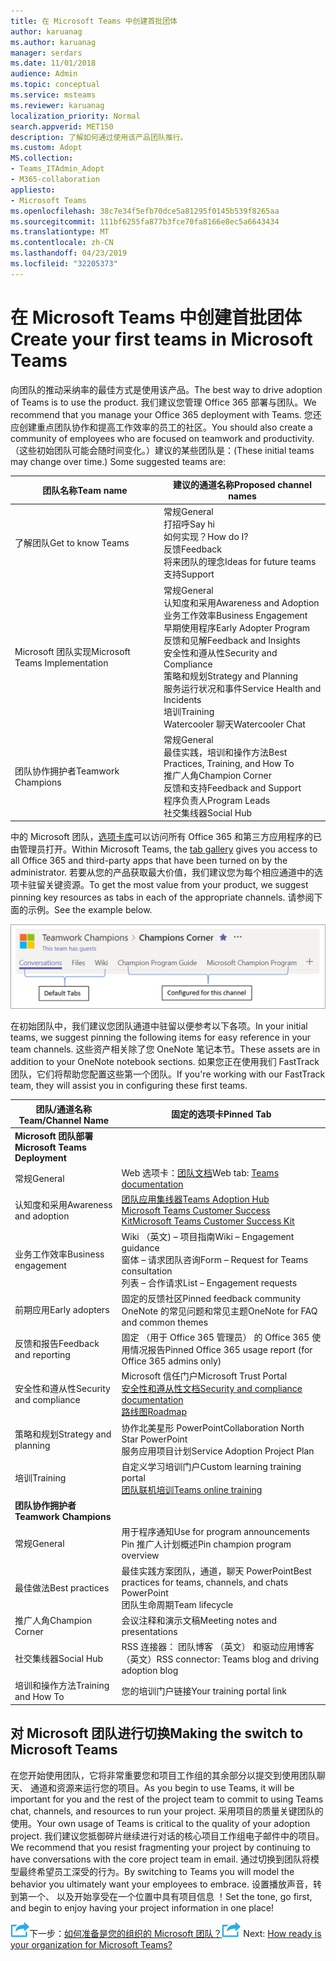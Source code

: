 ```yaml
---
title: 在 Microsoft Teams 中创建首批团体
author: karuanag
ms.author: karuanag
manager: serdars
ms.date: 11/01/2018
audience: Admin
ms.topic: conceptual
ms.service: msteams
ms.reviewer: karuanag
localization_priority: Normal
search.appverid: MET150
description: 了解如何通过使用该产品团队推行。
ms.custom: Adopt
MS.collection:
- Teams_ITAdmin_Adopt
- M365-collaboration
appliesto:
- Microsoft Teams
ms.openlocfilehash: 38c7e34f5efb70dce5a81295f0145b539f8265aa
ms.sourcegitcommit: 111bf6255fa877b3fce70fa8166e8ec5a6643434
ms.translationtype: MT
ms.contentlocale: zh-CN
ms.lasthandoff: 04/23/2019
ms.locfileid: "32205373"
---
```

# <a name="create-your-first-teams-in-microsoft-teams"></a><span data-ttu-id="7a301-103">在 Microsoft Teams 中创建首批团体</span><span class="sxs-lookup"><span data-stu-id="7a301-103">Create your first teams in Microsoft Teams</span></span>

<span data-ttu-id="7a301-104">向团队的推动采纳率的最佳方式是使用该产品。</span><span class="sxs-lookup"><span data-stu-id="7a301-104">The best way to drive adoption of Teams is to use the product.</span></span> <span data-ttu-id="7a301-105">我们建议您管理 Office 365 部署与团队。</span><span class="sxs-lookup"><span data-stu-id="7a301-105">We recommend that you manage your Office 365 deployment with Teams.</span></span> <span data-ttu-id="7a301-106">您还应创建重点团队协作和提高工作效率的员工的社区。</span><span class="sxs-lookup"><span data-stu-id="7a301-106">You should also create a community of employees who are focused on teamwork and productivity.</span></span> <span data-ttu-id="7a301-107">（这些初始团队可能会随时间变化。）建议的某些团队是：</span><span class="sxs-lookup"><span data-stu-id="7a301-107">(These initial teams may change over time.) Some suggested teams are:</span></span>

| <span data-ttu-id="7a301-108">团队名称</span><span class="sxs-lookup"><span data-stu-id="7a301-108">Team name</span></span> | <span data-ttu-id="7a301-109">建议的通道名称</span><span class="sxs-lookup"><span data-stu-id="7a301-109">Proposed channel names</span></span> |
| --------- | ---------------------- |
| <span data-ttu-id="7a301-110">了解团队</span><span class="sxs-lookup"><span data-stu-id="7a301-110">Get to know Teams</span></span> | <span data-ttu-id="7a301-111">常规</span><span class="sxs-lookup"><span data-stu-id="7a301-111">General</span></span></br> <span data-ttu-id="7a301-112">打招呼</span><span class="sxs-lookup"><span data-stu-id="7a301-112">Say hi</span></span></br> <span data-ttu-id="7a301-113">如何实现？</span><span class="sxs-lookup"><span data-stu-id="7a301-113">How do I?</span></span></br><span data-ttu-id="7a301-114">反馈</span><span class="sxs-lookup"><span data-stu-id="7a301-114">Feedback</span></span> </br> <span data-ttu-id="7a301-115">将来团队的理念</span><span class="sxs-lookup"><span data-stu-id="7a301-115">Ideas for future teams</span></span> </br> <span data-ttu-id="7a301-116">支持</span><span class="sxs-lookup"><span data-stu-id="7a301-116">Support</span></span> |
| <span data-ttu-id="7a301-117">Microsoft 团队实现</span><span class="sxs-lookup"><span data-stu-id="7a301-117">Microsoft Teams Implementation</span></span> | <span data-ttu-id="7a301-118">常规</span><span class="sxs-lookup"><span data-stu-id="7a301-118">General</span></span> <br/> <span data-ttu-id="7a301-119">认知度和采用</span><span class="sxs-lookup"><span data-stu-id="7a301-119">Awareness and Adoption</span></span> <br/> <span data-ttu-id="7a301-120">业务工作效率</span><span class="sxs-lookup"><span data-stu-id="7a301-120">Business Engagement</span></span> <br/> <span data-ttu-id="7a301-121">早期使用程序</span><span class="sxs-lookup"><span data-stu-id="7a301-121">Early Adopter Program</span></span> <br/> <span data-ttu-id="7a301-122">反馈和见解</span><span class="sxs-lookup"><span data-stu-id="7a301-122">Feedback and Insights</span></span> <br/> <span data-ttu-id="7a301-123">安全性和遵从性</span><span class="sxs-lookup"><span data-stu-id="7a301-123">Security and Compliance</span></span> <br/> <span data-ttu-id="7a301-124">策略和规划</span><span class="sxs-lookup"><span data-stu-id="7a301-124">Strategy and Planning</span></span> <br/> <span data-ttu-id="7a301-125">服务运行状况和事件</span><span class="sxs-lookup"><span data-stu-id="7a301-125">Service Health and Incidents</span></span> <br/> <span data-ttu-id="7a301-126">培训</span><span class="sxs-lookup"><span data-stu-id="7a301-126">Training</span></span> <br/> <span data-ttu-id="7a301-127">Watercooler 聊天</span><span class="sxs-lookup"><span data-stu-id="7a301-127">Watercooler Chat</span></span> |
| <span data-ttu-id="7a301-128">团队协作拥护者</span><span class="sxs-lookup"><span data-stu-id="7a301-128">Teamwork Champions</span></span> | <span data-ttu-id="7a301-129">常规</span><span class="sxs-lookup"><span data-stu-id="7a301-129">General</span></span> <br/> <span data-ttu-id="7a301-130">最佳实践，培训和操作方法</span><span class="sxs-lookup"><span data-stu-id="7a301-130">Best Practices, Training, and How To</span></span> <br/> <span data-ttu-id="7a301-131">推广人角</span><span class="sxs-lookup"><span data-stu-id="7a301-131">Champion Corner</span></span> <br/> <span data-ttu-id="7a301-132">反馈和支持</span><span class="sxs-lookup"><span data-stu-id="7a301-132">Feedback and Support</span></span> <br/> <span data-ttu-id="7a301-133">程序负责人</span><span class="sxs-lookup"><span data-stu-id="7a301-133">Program Leads</span></span> <br/> <span data-ttu-id="7a301-134">社交集线器</span><span class="sxs-lookup"><span data-stu-id="7a301-134">Social Hub</span></span> |

<span data-ttu-id="7a301-135">中的 Microsoft 团队，[选项卡库](https://docs.microsoft.com/en-us/microsoftteams/platform/concepts/tabs/tabs-overview)可以访问所有 Office 365 和第三方应用程序的已由管理员打开。</span><span class="sxs-lookup"><span data-stu-id="7a301-135">Within Microsoft Teams, the [tab gallery](https://docs.microsoft.com/en-us/microsoftteams/platform/concepts/tabs/tabs-overview) gives you access to all Office 365 and third-party apps that have been turned on by the administrator.</span></span> <span data-ttu-id="7a301-136">若要从您的产品获取最大价值，我们建议您为每个相应通道中的选项卡驻留关键资源。</span><span class="sxs-lookup"><span data-stu-id="7a301-136">To get the most value from your product, we suggest pinning key resources as tabs in each of the appropriate channels.</span></span> <span data-ttu-id="7a301-137">请参阅下面的示例。</span><span class="sxs-lookup"><span data-stu-id="7a301-137">See the example below.</span></span>

![默认和自定义选项卡](media/teams-adoption-tab-example.png)

<span data-ttu-id="7a301-139">在初始团队中，我们建议您团队通道中驻留以便参考以下各项。</span><span class="sxs-lookup"><span data-stu-id="7a301-139">In your initial teams, we suggest pinning the following items for easy reference in your team channels.</span></span> <span data-ttu-id="7a301-140">这些资产相关除了您 OneNote 笔记本节。</span><span class="sxs-lookup"><span data-stu-id="7a301-140">These assets are in addition to your OneNote notebook sections.</span></span> <span data-ttu-id="7a301-141">如果您正在使用我们 FastTrack 团队，它们将帮助您配置这些第一个团队。</span><span class="sxs-lookup"><span data-stu-id="7a301-141">If you're working with our FastTrack team, they will assist you in configuring these first teams.</span></span> 

|<span data-ttu-id="7a301-142">团队/通道名称</span><span class="sxs-lookup"><span data-stu-id="7a301-142">Team/Channel Name</span></span> | <span data-ttu-id="7a301-143">固定的选项卡</span><span class="sxs-lookup"><span data-stu-id="7a301-143">Pinned Tab</span></span> |
|----------------- | ---------- |
| <span data-ttu-id="7a301-144">**Microsoft 团队部署**</span><span class="sxs-lookup"><span data-stu-id="7a301-144">**Microsoft Teams Deployment**</span></span> ||
| <span data-ttu-id="7a301-145">常规</span><span class="sxs-lookup"><span data-stu-id="7a301-145">General</span></span> | <span data-ttu-id="7a301-146">Web 选项卡：[团队文档](https://aka.ms/SuccessWithTeams)</span><span class="sxs-lookup"><span data-stu-id="7a301-146">Web tab: [Teams documentation](https://aka.ms/SuccessWithTeams)</span></span> |
| <span data-ttu-id="7a301-147">认知度和采用</span><span class="sxs-lookup"><span data-stu-id="7a301-147">Awareness and adoption</span></span> | [<span data-ttu-id="7a301-148">团队应用集线器</span><span class="sxs-lookup"><span data-stu-id="7a301-148">Teams Adoption Hub</span></span>](https://aka.ms/DriveTeamsAdoption)<br/>[<span data-ttu-id="7a301-149">Microsoft Teams Customer Success Kit</span><span class="sxs-lookup"><span data-stu-id="7a301-149">Microsoft Teams Customer Success Kit</span></span>](https://download.microsoft.com/download/A/E/9/AE984CD4-CF4B-41E7-9ABD-6735E3F01897/MicrosoftTeamsCustomerSuccessKit.zip)|
| <span data-ttu-id="7a301-150">业务工作效率</span><span class="sxs-lookup"><span data-stu-id="7a301-150">Business engagement</span></span> | <span data-ttu-id="7a301-151">Wiki （英文) – 项目指南</span><span class="sxs-lookup"><span data-stu-id="7a301-151">Wiki – Engagement guidance</span></span><br/><span data-ttu-id="7a301-152">窗体 – 请求团队咨询</span><span class="sxs-lookup"><span data-stu-id="7a301-152">Form – Request for Teams consultation</span></span><br/><span data-ttu-id="7a301-153">列表 – 合作请求</span><span class="sxs-lookup"><span data-stu-id="7a301-153">List – Engagement requests</span></span> |
|<span data-ttu-id="7a301-154">前期应用</span><span class="sxs-lookup"><span data-stu-id="7a301-154">Early adopters</span></span> | <span data-ttu-id="7a301-155">固定的反馈社区</span><span class="sxs-lookup"><span data-stu-id="7a301-155">Pinned feedback community</span></span> <br/> <span data-ttu-id="7a301-156">OneNote 的常见问题和常见主题</span><span class="sxs-lookup"><span data-stu-id="7a301-156">OneNote for FAQ and common themes</span></span> |
| <span data-ttu-id="7a301-157">反馈和报告</span><span class="sxs-lookup"><span data-stu-id="7a301-157">Feedback and reporting</span></span> | <span data-ttu-id="7a301-158">固定 （用于 Office 365 管理员） 的 Office 365 使用情况报告</span><span class="sxs-lookup"><span data-stu-id="7a301-158">Pinned Office 365 usage report (for Office 365 admins only)</span></span> |
| <span data-ttu-id="7a301-159">安全性和遵从性</span><span class="sxs-lookup"><span data-stu-id="7a301-159">Security and compliance</span></span> | <span data-ttu-id="7a301-160">Microsoft 信任门户</span><span class="sxs-lookup"><span data-stu-id="7a301-160">Microsoft Trust Portal</span></span> <br/> [<span data-ttu-id="7a301-161">安全性和遵从性文档</span><span class="sxs-lookup"><span data-stu-id="7a301-161">Security and compliance documentation</span></span>](https://docs.microsoft.com/en-us/office365/securitycompliance/index)<br/> [<span data-ttu-id="7a301-162">路线图</span><span class="sxs-lookup"><span data-stu-id="7a301-162">Roadmap</span></span>](https://docs.microsoft.com/office365/securitycompliance/security-roadmap) |
| <span data-ttu-id="7a301-163">策略和规划</span><span class="sxs-lookup"><span data-stu-id="7a301-163">Strategy and planning</span></span> | <span data-ttu-id="7a301-164">协作北美星形 PowerPoint</span><span class="sxs-lookup"><span data-stu-id="7a301-164">Collaboration North Star PowerPoint</span></span> <br/> <span data-ttu-id="7a301-165">服务应用项目计划</span><span class="sxs-lookup"><span data-stu-id="7a301-165">Service Adoption Project Plan</span></span> |
| <span data-ttu-id="7a301-166">培训</span><span class="sxs-lookup"><span data-stu-id="7a301-166">Training</span></span> | <span data-ttu-id="7a301-167">自定义学习培训门户</span><span class="sxs-lookup"><span data-stu-id="7a301-167">Custom learning training portal</span></span> <br/> [<span data-ttu-id="7a301-168">团队联机培训</span><span class="sxs-lookup"><span data-stu-id="7a301-168">Teams online training</span></span>](https://aka.ms/TeamsTraining) |
| <span data-ttu-id="7a301-169">**团队协作拥护者**</span><span class="sxs-lookup"><span data-stu-id="7a301-169">**Teamwork Champions**</span></span>|  |
| <span data-ttu-id="7a301-170">常规</span><span class="sxs-lookup"><span data-stu-id="7a301-170">General</span></span> | <span data-ttu-id="7a301-171">用于程序通知</span><span class="sxs-lookup"><span data-stu-id="7a301-171">Use for program announcements</span></span> <br/> <span data-ttu-id="7a301-172">Pin 推广人计划概述</span><span class="sxs-lookup"><span data-stu-id="7a301-172">Pin champion program overview</span></span> |
| <span data-ttu-id="7a301-173">最佳做法</span><span class="sxs-lookup"><span data-stu-id="7a301-173">Best practices</span></span> | <span data-ttu-id="7a301-174">最佳实践方案团队，通道，聊天 PowerPoint</span><span class="sxs-lookup"><span data-stu-id="7a301-174">Best practices for teams, channels, and chats PowerPoint</span></span> <br/> <span data-ttu-id="7a301-175">团队生命周期</span><span class="sxs-lookup"><span data-stu-id="7a301-175">Team lifecycle</span></span> |
| <span data-ttu-id="7a301-176">推广人角</span><span class="sxs-lookup"><span data-stu-id="7a301-176">Champion Corner</span></span> | <span data-ttu-id="7a301-177">会议注释和演示文稿</span><span class="sxs-lookup"><span data-stu-id="7a301-177">Meeting notes and presentations</span></span> |
| <span data-ttu-id="7a301-178">社交集线器</span><span class="sxs-lookup"><span data-stu-id="7a301-178">Social Hub</span></span> | <span data-ttu-id="7a301-179">RSS 连接器： 团队博客 （英文） 和驱动应用博客 （英文）</span><span class="sxs-lookup"><span data-stu-id="7a301-179">RSS connector: Teams blog and driving adoption blog</span></span> |
| <span data-ttu-id="7a301-180">培训和操作方法</span><span class="sxs-lookup"><span data-stu-id="7a301-180">Training and How To</span></span> | <span data-ttu-id="7a301-181">您的培训门户链接</span><span class="sxs-lookup"><span data-stu-id="7a301-181">Your training portal link</span></span> |

## <a name="making-the-switch-to-microsoft-teams"></a><span data-ttu-id="7a301-182">对 Microsoft 团队进行切换</span><span class="sxs-lookup"><span data-stu-id="7a301-182">Making the switch to Microsoft Teams</span></span>

<span data-ttu-id="7a301-183">在您开始使用团队，它将非常重要您和项目工作组的其余部分以提交到使用团队聊天、 通道和资源来运行您的项目。</span><span class="sxs-lookup"><span data-stu-id="7a301-183">As you begin to use Teams, it will be important for you and the rest of the project team to commit to using Teams chat, channels, and resources to run your project.</span></span> <span data-ttu-id="7a301-184">采用项目的质量关键团队的使用。</span><span class="sxs-lookup"><span data-stu-id="7a301-184">Your own usage of Teams is critical to the quality of your adoption project.</span></span> <span data-ttu-id="7a301-185">我们建议您抵御碎片继续进行对话的核心项目工作组电子邮件中的项目。</span><span class="sxs-lookup"><span data-stu-id="7a301-185">We recommend that you resist fragmenting your project by continuing to have conversations with the core project team in email.</span></span> <span data-ttu-id="7a301-186">通过切换到团队将模型最终希望员工深受的行为。</span><span class="sxs-lookup"><span data-stu-id="7a301-186">By switching to Teams you will model the behavior you ultimately want your employees to embrace.</span></span> <span data-ttu-id="7a301-187">设置播放声音，转到第一个、 以及开始享受在一个位置中具有项目信息 ！</span><span class="sxs-lookup"><span data-stu-id="7a301-187">Set the tone, go first, and begin to enjoy having your project information in one place!</span></span>  

<span data-ttu-id="7a301-188">![下一步步骤图标](media/teams-adoption-next-icon.png)下一步：[如何准备是您的组织的 Microsoft 团队？](teams-adoption-assess-readiness.md)</span><span class="sxs-lookup"><span data-stu-id="7a301-188">![Next Steps icon](media/teams-adoption-next-icon.png) Next: [How ready is your organization for Microsoft Teams?](teams-adoption-assess-readiness.md)</span></span>